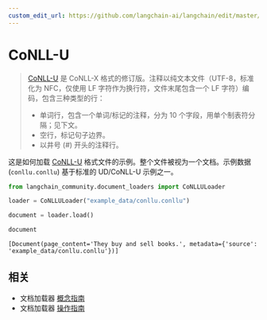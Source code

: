 ```yaml
---
custom_edit_url: https://github.com/langchain-ai/langchain/edit/master/docs/docs/integrations/document_loaders/conll-u.ipynb
---
```


# CoNLL-U

>[CoNLL-U](https://universaldependencies.org/format.html) 是 CoNLL-X 格式的修订版。注释以纯文本文件（UTF-8，标准化为 NFC，仅使用 LF 字符作为换行符，文件末尾包含一个 LF 字符）编码，包含三种类型的行：
>- 单词行，包含一个单词/标记的注释，分为 10 个字段，用单个制表符分隔；见下文。
>- 空行，标记句子边界。
>- 以井号 (#) 开头的注释行。

这是如何加载 [CoNLL-U](https://universaldependencies.org/format.html) 格式文件的示例。整个文件被视为一个文档。示例数据 (`conllu.conllu`) 基于标准的 UD/CoNLL-U 示例之一。


```python
from langchain_community.document_loaders import CoNLLULoader
```


```python
loader = CoNLLULoader("example_data/conllu.conllu")
```


```python
document = loader.load()
```


```python
document
```



```output
[Document(page_content='They buy and sell books.', metadata={'source': 'example_data/conllu.conllu'})]
```

## 相关

- 文档加载器 [概念指南](/docs/concepts/#document-loaders)
- 文档加载器 [操作指南](/docs/how_to/#document-loaders)
